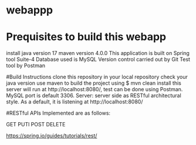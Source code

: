 # webappp
# Prequisites to build this webapp

install java version 17
maven version 4.0.0
This application is built on Spring tool Suite-4 
Database used is MySQL
Version control carried out by Git
Test tool by Postman

#Build Instructions
clone this repository in your local repository
check your java version
use maven to build the project using $ mvn clean install
this server will run at http://localhost:8080/, test can be done using Postman.
MySQL port is default 3306.
Server: server side as RESTful architectural style. 
As a default, it is listening at http://localhost:8080/

#RESTful APIs Implemented are as follows:

GET 
PUTl
POST
DELETE

https://spring.io/guides/tutorials/rest/